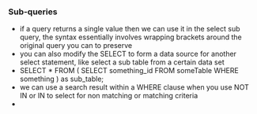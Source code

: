 ### Sub-queries

- if a query returns a single value then we can use it in the select sub query, the syntax essentially involves wrapping brackets around the original query you can to preserve
- you can also modify the SELECT to form a data source for another select statement, like select a sub table from a certain data set
- SELECT * FROM (
  SELECT something_id
  FROM someTable
  WHERE something
) as sub_table;
- we can use a search result within a WHERE clause when you use NOT IN or IN to select for non matching or matching criteria
- 
